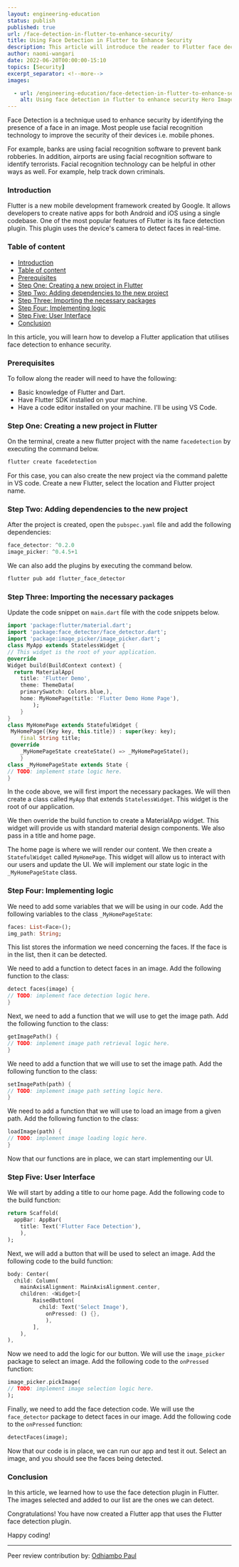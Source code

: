 ```yaml
---
layout: engineering-education
status: publish
published: true
url: /face-detection-in-flutter-to-enhance-security/
title: Using Face Detection in Flutter to Enhance Security
description: This article will introduce the reader to Flutter face dection plugin and how to use it to enhance security.
author: naomi-wangari
date: 2022-06-20T00:00:00-15:10
topics: [Security]
excerpt_separator: <!--more-->
images:

  - url: /engineering-education/face-detection-in-flutter-to-enhance-security/hero.jpg
    alt: Using face detection in flutter to enhance security Hero Image
---
```

Face Detection is a technique used to enhance security by identifying the presence of a face in an image. Most people use facial recognition technology to improve the security of their devices i.e. mobile phones. 
<!--more-->
For example, banks are using facial recognition software to prevent bank robberies. In addition, airports are using facial recognition software to identify terrorists. Facial recognition technology can be helpful in other ways as well. For example, help track down criminals.

### Introduction
Flutter is a new mobile development framework created by Google. It allows developers to create native apps for both Android and iOS using a single codebase. One of the most popular features of Flutter is its face detection plugin. This plugin uses the device's camera to detect faces in real-time.

### Table of content
- [Introduction](#introduction)
- [Table of content](#table-of-content)
- [Prerequisites](#prerequisites)
- [Step One: Creating a new project in Flutter](#step-one-creating-a-new-project-in-flutter)
- [Step Two: Adding dependencies to the new project](#step-two-adding-dependencies-to-the-new-project)
- [Step Three: Importing the necessary packages](#step-three-importing-the-necessary-packages)
- [Step Four: Implementing logic](#step-four-implementing-logic)
- [Step Five: User Interface](#step-five-user-interface)
- [Conclusion](#conclusion)

In this article, you will learn how to develop a Flutter application that utilises face detection to enhance security.

### Prerequisites
To follow along the reader will need to have the following:
- Basic knowledge of Flutter and Dart.
- Have Flutter SDK installed on your machine.
- Have a code editor installed on your machine. I'll be using VS Code.

### Step One: Creating a new project in Flutter
On the terminal, create a new flutter project with the name `facedetection` by executing the command below.

```dart
flutter create facedetection
```

For this case, you can also create the new project via the command palette in VS code. Create a new Flutter, select the location and Flutter project name.

### Step Two: Adding dependencies to the new project
After the project is created, open the `pubspec.yaml` file and add the following dependencies:
```dart
face_detector: ^0.2.0
image_picker: ^0.4.5+1
```

We can also add the plugins by executing the command below.
```dart
flutter pub add flutter_face_detector
```

### Step Three: Importing the necessary packages
Update the code snippet on `main.dart` file with the code snippets below.
```dart
import 'package:flutter/material.dart';
import 'package:face_detector/face_detector.dart';
import 'package:image_picker/image_picker.dart';
class MyApp extends StatelessWidget {
// This widget is the root of your application.
@override
Widget build(BuildContext context) {
  return MaterialApp(
    title: 'Flutter Demo',
    theme: ThemeData(
    primarySwatch: Colors.blue,),
    home: MyHomePage(title: 'Flutter Demo Home Page'),
        );
    }
}
class MyHomePage extends StatefulWidget {
 MyHomePage({Key key, this.title}) : super(key: key); 
    final String title;
 @override
    _MyHomePageState createState() => _MyHomePageState();
    }
class _MyHomePageState extends State {
// TODO: implement state logic here.
}
```

In the code above, we will first import the necessary packages. We will then create a class called `MyApp` that extends `StatelessWidget`. This widget is the root of our application. 

We then override the build function to create a MaterialApp widget. This widget will provide us with standard material design components. We also pass in a title and home page.

The home page is where we will render our content. We then create a `StatefulWidget` called `MyHomePage`. This widget will allow us to interact with our users and update the UI. We will implement our state logic in the `_MyHomePageState` class.

### Step Four: Implementing logic
We need to add some variables that we will be using in our code. Add the following variables to the class `_MyHomePageState`:
```dart
faces: List<Face>();
img_path: String;
```

This list stores the information we need concerning the faces. If the face is in the list, then it can be detected.

We need to add a function to detect faces in an image. Add the following function to the class:
```dart
detect faces(image) {
// TODO: implement face detection logic here.
}
```

Next, we need to add a function that we will use to get the image path. Add the following function to the class:
```dart
getImagePath() {
// TODO: implement image path retrieval logic here.
}
```

We need to add a function that we will use to set the image path. Add the following function to the class:
```dart
setImagePath(path) {
// TODO: implement image path setting logic here.
}
```

We need to add a function that we will use to load an image from a given path. Add the following function to the class:

```dart
loadImage(path) {
// TODO: implement image loading logic here.
}
```
Now that our functions are in place, we can start implementing our UI.

### Step Five: User Interface
We will start by adding a title to our home page. Add the following code to the build function:
```dart
return Scaffold(
  appBar: AppBar(
    title: Text('Flutter Face Detection'),
    ),
);
```

Next, we will add a button that will be used to select an image. Add the following code to the build function:
```dart
body: Center(
  child: Column(
    mainAxisAlignment: MainAxisAlignment.center,
    children: <Widget>[
        RaisedButton(
          child: Text('Select Image'),
            onPressed: () {},
            ),
        ],
    ),
),
```
Now we need to add the logic for our button. We will use the `image_picker` package to select an image. Add the following code to the `onPressed` function:
```dart
image_picker.pickImage(
// TODO: implement image selection logic here.
);
```
Finally, we need to add the face detection code. We will use the `face_detector` package to detect faces in our image. Add the following code to the `onPressed` function:
```dart
detectFaces(image);
```

Now that our code is in place, we can run our app and test it out. Select an image, and you should see the faces being detected.

### Conclusion
In this article, we learned how to use the face detection plugin in Flutter. The images selected and added to our list are the ones we can detect. 

Congratulations! You have now created a Flutter app that uses the Flutter face detection plugin.

Happy coding!

---
Peer review contribution by: [Odhiambo Paul](/engineering-education/authors/odhiambo-paul/)
